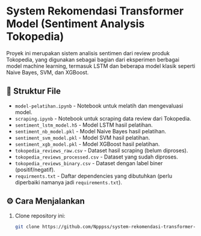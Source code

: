 # System Rekomendasi Transformer Model (Sentiment Analysis Tokopedia)

Proyek ini merupakan sistem analisis sentimen dari review produk Tokopedia, yang digunakan sebagai bagian dari eksperimen berbagai model machine learning, termasuk LSTM dan beberapa model klasik seperti Naive Bayes, SVM, dan XGBoost.

## 📁 Struktur File

- `model-pelatihan.ipynb` - Notebook untuk melatih dan mengevaluasi model.
- `scraping.ipynb` - Notebook untuk scraping data review dari Tokopedia.
- `sentiment_lstm_model.h5` - Model LSTM hasil pelatihan.
- `sentiment_nb_model.pkl` - Model Naive Bayes hasil pelatihan.
- `sentiment_svm_model.pkl` - Model SVM hasil pelatihan.
- `sentiment_xgb_model.pkl` - Model XGBoost hasil pelatihan.
- `tokopedia_reviews_raw.csv` - Dataset hasil scraping (belum diproses).
- `tokopedia_reviews_processed.csv` - Dataset yang sudah diproses.
- `tokopedia_reviews_binary.csv` - Dataset dengan label biner (positif/negatif).
- `requirments.txt` - Daftar dependencies yang dibutuhkan (perlu diperbaiki namanya jadi `requirements.txt`).

## ⚙️ Cara Menjalankan

1. Clone repository ini:
   ```bash
   git clone https://github.com/Npppss/system-rekomendasi-transformer-model.git
   
